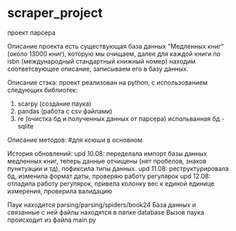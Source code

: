 # scraper_project
проект парсера 

Описание проекта
есть существующая база данных "Медленных книг"(около 13000 книг), которую мы очищаем, далее для каждой книги по isbn (международный стандартный книжный номер)
находим соответсвующее описание, записываем его в базу данных.

Описание стэка:
проект реализован на python, с использованием следующих библиотек:
1. scarpy (создание паука)
2. pandas (работа с csv файлами)
3. re (очистка бд и полученных данных от парсера)
испольванная бд - sqlite

Описание методов:
#для ксюши в основном

История обновлений:
upd 10.08: переделала импорт базы данных медленных книг, теперь данные отчищены (нет пробелов, знаков пунктуации и тд), пофиксила типы данных.
upd 11.08: реструктурировала бд, изменила формат даты, проверяю работу регулярок
upd 12.08: отладила работу регулярок, привела колонку вес к единой единице измерения, проверила валидацию

Паук находится parsing/parsing/spiders/book24
База данных и связанные с ней файлы находятся в папке database
Вызов паука происходит из файла main.py
